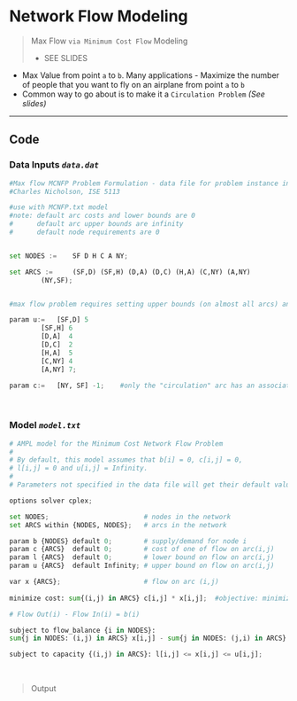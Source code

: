 # Network Flow Modeling
> Max Flow `via Minimum Cost Flow` Modeling  
> * SEE SLIDES
* Max Value from point `a` to `b`. Many applications - Maximize the number of people that you want to fly on an airplane from point `a` to `b`
* Common way to go about is to make it a `Circulation Problem` *(See slides)*

---

## Code

### Data Inputs *`data.dat`*
```py
#Max flow MCNFP Problem Formulation - data file for problem instance in lecture "Fly-By-Night"
#Charles Nicholson, ISE 5113

#use with MCNFP.txt model
#note: default arc costs and lower bounds are 0
#      default arc upper bounds are infinity
#      default node requirements are 0


set NODES :=  	SF D H C A NY;

set ARCS := 	(SF,D) (SF,H) (D,A) (D,C) (H,A) (C,NY) (A,NY) 
		(NY,SF);


#max flow problem requires setting upper bounds (on almost all arcs) and flow cost on 1 arc.

param u:=	[SF,D] 5
		[SF,H] 6
		[D,A]  4
		[D,C]  2
		[H,A]  5
		[C,NY] 4
		[A,NY] 7;

param c:=	[NY, SF] -1;	#only the "circulation" arc has an associated cost
```

<br>

### Model *`model.txt`*

```py
# AMPL model for the Minimum Cost Network Flow Problem
#
# By default, this model assumes that b[i] = 0, c[i,j] = 0,
# l[i,j] = 0 and u[i,j] = Infinity.
#
# Parameters not specified in the data file will get their default values.

options solver cplex;

set NODES;                        # nodes in the network
set ARCS within {NODES, NODES};   # arcs in the network 

param b {NODES} default 0;        # supply/demand for node i
param c {ARCS}  default 0;        # cost of one of flow on arc(i,j)
param l {ARCS}  default 0;        # lower bound on flow on arc(i,j)
param u {ARCS}  default Infinity; # upper bound on flow on arc(i,j)

var x {ARCS};                     # flow on arc (i,j)
 
minimize cost: sum{(i,j) in ARCS} c[i,j] * x[i,j];  #objective: minimize arc flow cost

# Flow Out(i) - Flow In(i) = b(i)

subject to flow_balance {i in NODES}:
sum{j in NODES: (i,j) in ARCS} x[i,j] - sum{j in NODES: (j,i) in ARCS} x[j,i] = b[i];

subject to capacity {(i,j) in ARCS}: l[i,j] <= x[i,j] <= u[i,j];
```

<br>

> Output
```
```
